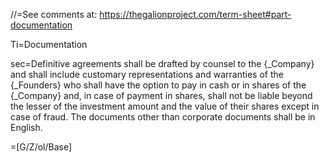 //=See comments at: <a href="https://thegalionproject.com/term-sheet#part-documentation">https://thegalionproject.com/term-sheet#part-documentation</a>


Ti=Documentation

sec=Definitive agreements shall be drafted by counsel to the {_Company} and shall include customary representations and warranties of the {_Founders}  who shall have the option to pay in cash or in shares of the {_Company} and, in case of payment in shares, shall not be liable beyond the lesser of the investment amount and the value of their shares except in case of fraud. The documents other than corporate documents shall be in English.

=[G/Z/ol/Base]

